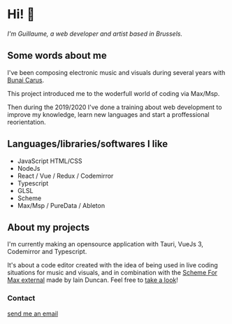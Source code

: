 # Hi! :musical_note:

*I'm Guillaume, a web developer and artist based in Brussels.*

## Some words about me 

I've been composing electronic music and visuals during several years with [Bunai Carus](https://bunaicarus.bandcamp.com/).

This project introduced me to the woderfull world of coding via Max/Msp. 

Then during the 2019/2020 I've done a training about web development to improve my knowledge, learn new languages and  start a proffessional reorientation.



## Languages/libraries/softwares I like

* JavaScript HTML/CSS
* NodeJs
* React / Vue / Redux / Codemirror
* Typescript
* GLSL
* Scheme
* Max/Msp / PureData / Ableton



## About my projects

I'm currently making an opensource application with Tauri, VueJs 3, Codemirror and Typescript.

It's about a code editor created with the idea of being used in live coding situations for music and visuals, and in combination with the [Scheme For Max external](https://github.com/iainctduncan/scheme-for-max) made by Iain Duncan. Feel free to [take a look](https://github.com/guillaume-leo/scheme-editor)!



### Contact 

[send me an email](quet.guillaume.leo@gmail.com) 
